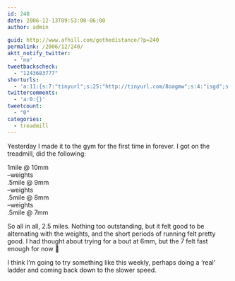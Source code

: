```yaml
---
id: 240
date: 2006-12-13T09:53:00-06:00
author: admin
  
guid: http://www.afhill.com/gothedistance/?p=240
permalink: /2006/12/240/
aktt_notify_twitter:
  - 'no'
tweetbackscheck:
  - "1243683777"
shorturls:
  - 'a:11:{s:7:"tinyurl";s:25:"http://tinyurl.com/8oagmw";s:4:"isgd";s:17:"http://is.gd/ff9M";s:5:"bitly";s:20:"http://bit.ly/2JO4Xc";s:5:"snipr";s:22:"http://snipr.com/9rmmg";s:5:"snurl";s:22:"http://snurl.com/9rmmg";s:7:"snipurl";s:24:"http://snipurl.com/9rmmg";s:4:"trim";s:17:"http://tr.im/420m";s:5:"adjix";s:207:"(10 Jan 2008 temporary restriction: API requires valid partnerID or partnerEmail key in request. Contact us if this affects you.) Invalid Adjix request. API documentation @ http://web.adjix.com/AdjixAPI.html";s:4:"advu";s:203:"(10 Jan 2008 temporary restriction: API requires valid partnerID or partnerEmail key in request. Contact us if this affects you.) Invalid Adjix request. API documentation @ http://web.ad.vu/AdjixAPI.html";s:4:"zima";s:19:"http://zi.ma/bc9330";s:9:"permalink";s:48:"http://www.afhill.com/gothedistance/2006/12/240/";}'
twittercomments:
  - 'a:0:{}'
tweetcount:
  - "0"
categories:
  - treadmill
---
```

Yesterday I made it to the gym for the first time in forever. I got on the treadmill, did the following:

1mile @ 10mm  
&#8211;weights  
.5mile @ 9mm  
&#8211;weights  
.5mile @ 8mm  
&#8211;weights  
.5mile @ 7mm

So all in all, 2.5 miles. Nothing too outstanding, but it felt good to be alternating with the weights, and the short periods of running felt pretty good. I had thought about trying for a bout at 6mm, but the 7 felt fast enough for now 🙂

I think I&#8217;m going to try something like this weekly, perhaps doing a &#8216;real&#8217; ladder and coming back down to the slower speed.
